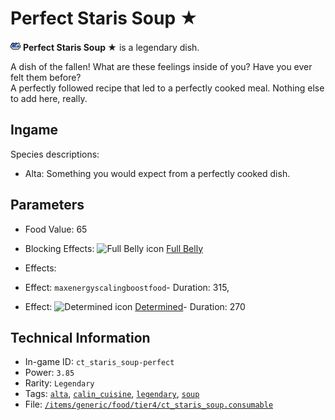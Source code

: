 # Perfect Staris Soup ★

<img src="https://raw.githubusercontent.com/Ceterai/Enternia/main/items/generic/food/tier4/ct_staris_soup.png" alt="Perfect Staris Soup ★ icon" loading="lazy" height=16px width="auto" /> **Perfect Staris Soup ★** is a legendary dish.

A dish of the fallen! What are these feelings inside of you? Have you ever felt them before?  
A perfectly followed recipe that led to a perfectly cooked meal. Nothing else to add here, really.

## Ingame

Species descriptions:

- Alta: Something you would expect from a perfectly cooked dish.

## Parameters

- Food Value: 65
- Blocking Effects: <img src="https://starbounder.org/mediawiki/images/6/60/Status_Well_Fed.png" alt="Full Belly icon" loading="lazy" height=16px width=16px /> [Full Belly](https://starbounder.org/Full_Belly)
- Effects: 

- Effect: `maxenergyscalingboostfood`- Duration: 315, 

- Effect: <img src="https://raw.githubusercontent.com/Ceterai/Enternia/main/animations/emotes/alta/determined.png:1" alt="Determined icon" loading="lazy" height=16px width="auto" /> [Determined](https://ceterai.github.io/MyEnternia/Wiki/Determined)- Duration: 270

## Technical Information

- In-game ID: `ct_staris_soup-perfect`
- Power: `3.85`
- Rarity: `Legendary`
- Tags: [`alta`](https://ceterai.github.io/MyEnternia/Wiki/Tags/Alta), [`calin_cuisine`](https://ceterai.github.io/MyEnternia/Wiki/Tags/CalinCuisine), [`legendary`](https://ceterai.github.io/MyEnternia/Wiki/Tags/Legendary), [`soup`](https://ceterai.github.io/MyEnternia/Wiki/Tags/Soup)
- File: [`/items/generic/food/tier4/ct_staris_soup.consumable`](https://github.com/Ceterai/Enternia/blob/main/items/generic/food/tier4/ct_staris_soup.consumable)
